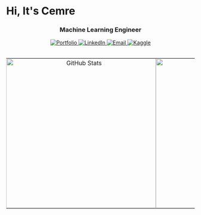 # Hi, It's Cemre

<div align="center">
  <h3>Machine Learning Engineer</h3>
</div>

<div align="center">
  <a href="https://gumaruw.github.io/">
    <img src="https://img.shields.io/badge/Portfolio-48C78D?style=for-the-badge&logo=github&logoColor=white" alt="Portfolio"/>
  </a>
  <a href="https://www.linkedin.com/in/cemred/">
    <img src="https://img.shields.io/badge/LinkedIn-0077B5?style=for-the-badge&logo=linkedin&logoColor=white" alt="LinkedIn"/>
  </a>
  <a href="mailto:cemred.istanbul@gmail.com">
    <img src="https://img.shields.io/badge/Gmail-EA4335?style=for-the-badge&logo=gmail&logoColor=white" alt="Email"/>
  </a>
  <a href="https://www.kaggle.com/gumaruw">
    <img src="https://img.shields.io/badge/Kaggle-20BEFF?style=for-the-badge&logo=kaggle&logoColor=white" alt="Kaggle"/>
  </a>
</div>

<br>

<div align="center">
  <table style="border: none; border-collapse: collapse;">
    <tr>
      <td align="center" style="border: none; padding: 0;">
        <img src="https://github-readme-stats.vercel.app/api?username=gumaruw&show_icons=true&theme=tokyonight&count_private=true&hide_border=true&hide_title=true&card_width=400" width="400" alt="GitHub Stats"/>
      </td>
      <td align="center" style="border: none; padding: 0;">
        <img src="https://github-readme-stats.vercel.app/api/top-langs/?username=gumaruw&layout=compact&theme=tokyonight&langs_count=6&hide_border=true&hide_title=true&card_width=400" width="400" alt="Top Languages"/>
      </td>
    </tr>
  </table>
</div>

